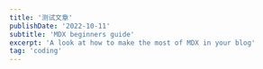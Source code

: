 ```yaml
---
title: '测试文章'
publishDate: '2022-10-11'
subtitle: 'MDX beginners guide'
excerpt: 'A look at how to make the most of MDX in your blog'
tag: 'coding'
---
```

